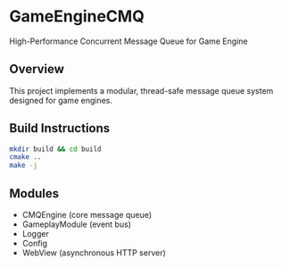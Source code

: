 # GameEngineCMQ

High-Performance Concurrent Message Queue for Game Engine

## Overview
This project implements a modular, thread-safe message queue system designed for game engines.

## Build Instructions
```bash
mkdir build && cd build
cmake ..
make -j
```

## Modules
- CMQEngine (core message queue)
- GameplayModule (event bus)
- Logger
- Config
- WebView (asynchronous HTTP server)
